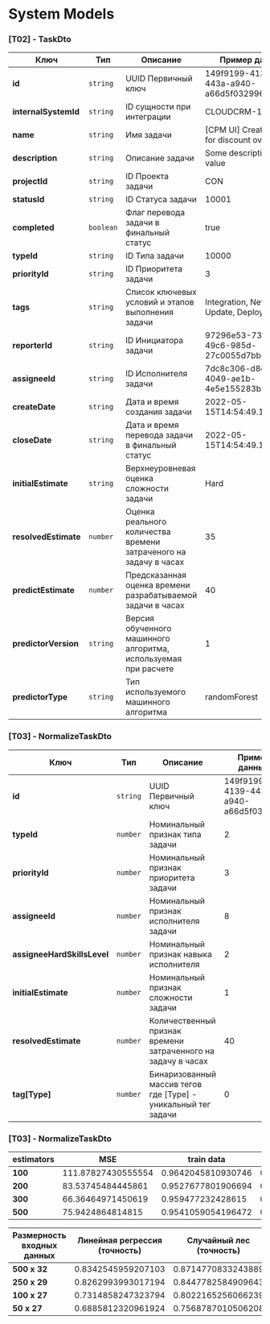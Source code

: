 # System Models

### [T02] - TaskDto
| Ключ                 | Тип       | Описание                                                          | Пример данных                                |
|----------------------|-----------|-------------------------------------------------------------------|----------------------------------------------|
| **id**               | `string`  | UUID Первичный ключ                                               | 149f9199-4139-443a-a940-a66d5f032996         |
| **internalSystemId** | `string`  | ID сущности при интеграции                                        | CLOUDCRM-118613                              |
| **name**             | `string`  | Имя задачи                                                        | [CPM UI] Create ticket for discount override |
| **description**      | `string`  | Описание задачи                                                   | Some description task value                  |
| **projectId**        | `string`  | ID Проекта задачи                                                 | CON                                          |
| **statusId**         | `string`  | ID Статуса задачи                                                 | 10001                                        |
| **completed**        | `boolean` | Флаг перевода задачи в финальный статус                           | true                                         |
| **typeId**           | `string`  | ID Типа задачи                                                    | 10000                                        |
| **priorityId**       | `string`  | ID Приоритета задачи                                              | 3                                            |
| **tags**             | `string`  | Список ключевых условий и этапов выполнения задачи                | Integration, New, Update, Deploy, Refactor   |
| **reporterId**       | `string`  | ID Инициатора задачи                                              | 97296e53-7373-49c6-985d-27c0055d7bbd         |
| **assigneeId**       | `string`  | ID Исполнителя задачи                                             | 7dc8c306-d8c1-4049-ae1b-4e5e155283bd         |
| **createDate**       | `string`  | Дата и время создания задачи                                      | 2022-05-15T14:54:49.136+0300                 |
| **closeDate**        | `string`  | Дата и время перевода задачи в финальный статус                   | 2022-05-15T14:54:49.136+0300                 |
| **initialEstimate**  | `string`  | Верхнеуровневая оценка сложности задачи                           | Hard                                         |
| **resolvedEstimate** | `number`  | Оценка реального количества времени затраченого на задачу в часах | 35                                           |
| **predictEstimate**  | `number`  | Предсказанная оценка времени разрабатываемой задачи в часах       | 40                                           |
| **predictorVersion** | `string`  | Версия обученного машинного алгоритма, используемая при расчете   | 1                                            |
| **predictorType**    | `string`  | Тип используемого машинного алгоритма                             | randomForest                                 |

### [T03] - NormalizeTaskDto
| Ключ                        | Тип      | Описание                                                       | Пример данных                        |
|-----------------------------|----------|----------------------------------------------------------------|--------------------------------------|
| **id**                      | `string` | UUID Первичный ключ                                            | 149f9199-4139-443a-a940-a66d5f032996 |
| **typeId**                  | `number` | Номинальный признак типа задачи                                | 2                                    |
| **priorityId**              | `number` | Номинальный признак приоритета задачи                          | 3                                    |
| **assigneeId**              | `number` | Номинальный признак исполнителя задачи                         | 8                                    |
| **assigneeHardSkillsLevel** | `number` | Номинальный признак навыка исполнителя                         | 2                                    |
| **initialEstimate**         | `number` | Номинальный признак сложности задачи                           | 1                                    |
| **resolvedEstimate**        | `number` | Количественный признак времени затраченного на задачу в часах  | 40                                   |
| **tag[Type]**               | `number` | Бинаризованный массив тегов где [Type] - уникальный тег задачи | 0                                    |

### [T03] - NormalizeTaskDto
| estimators    | MSE                | train data            | test data            |
|---------------|--------------------|-----------------------|----------------------|
| **100**       | 111.87827430555554 | 0.9642045810930746    | 0.8225168565493439   |
| **200**       | 83.53745484445861  | 0.9527677801906694    | 0.8674765929874062   |
| **300**       | 66.36464971450619  | 0.959477232428615     | 0.8947194464837455   |
| **500**       | 75.9424864814815   | 0.9541059054196472    | 0.8795252133995154   |

| Размерность входных данных | Линейная регрессия (точность)  | Случайный лес (точность)      |
|----------------------------|--------------------------------|-------------------------------|
| **500 x 32**               | 0.8342545959207103             | 0.8714770833243889            |
| **250 x 29**               | 0.8262993993017194             | 0.8447782584909643            |
| **100 x 27**               | 0.7314858247323794             | 0.8022165256066239            | 
| **50 x 27**                | 0.6885812320961924             | 0.7568787010506208            |
